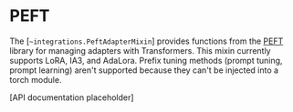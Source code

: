 <!--Copyright 2024 The HuggingFace Team. All rights reserved.
Licensed under the Apache License, Version 2.0 (the "License"); you may not use this file except in compliance with
the License. You may obtain a copy of the License at
http://www.apache.org/licenses/LICENSE-2.0
Unless required by applicable law or agreed to in writing, software distributed under the License is distributed on
an "AS IS" BASIS, WITHOUT WARRANTIES OR CONDITIONS OF ANY KIND, either express or implied. See the License for the
specific language governing permissions and limitations under the License.
⚠️ Note that this file is in Markdown but contain specific syntax for our doc-builder (similar to MDX) that may not be
rendered properly in your Markdown viewer.
-->

# PEFT

The [`~integrations.PeftAdapterMixin`] provides functions from the [PEFT](https://huggingface.co/docs/peft/index) library for managing adapters with Transformers. This mixin currently supports LoRA, IA3, and AdaLora. Prefix tuning methods (prompt tuning, prompt learning) aren't supported because they can't be injected into a torch module.

[API documentation placeholder]